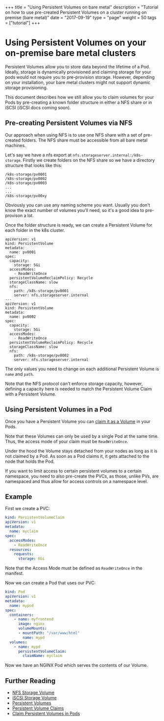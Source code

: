 +++
title = "Using Persistent Volumes on bare metal"
description = "Tutorial on how to use pre-created Persistent Volumes on a cluster running on premise (bare metal)"
date = "2017-09-19"
type = "page"
weight = 50
tags = ["tutorial"]
+++

# Using Persistent Volumes on your on-premise bare metal clusters

Persistent Volumes allow you to store data beyond the lifetime of a Pod. Ideally, storage is dynamically provisioned and claiming storage for your pods would not require you to pre-provision storage. However, depending on your installation, your bare metal clusters might not support dynamic storage provisioning.

This document describes how we still allow you to claim volumes for your Pods by pre-creating a known folder structure in either a NFS share or in iSCSI (iSCSI docs coming soon).

## Pre-creating Persistent Volumes via NFS

Our approach when using NFS is to use one NFS share with a set of pre-created folders.
The NFS share must be accessible from all bare metal machines.

Let's say we have a nfs export at `nfs.storageserver.internal:/k8s-storage`.
Firstly we create folders on the NFS share so we have a directory structure that looks like this:
```
/k8s-storage/pv0001
/k8s-storage/pv0002
/k8s-storage/pv0003
...
...
/k8s-storage/pv00xy
```
Obviously you can use any naming scheme you want.
Usually you don't know the exact number of volumes you'll need, so it's a good idea to pre-provison a lot.

Once the folder structure is ready, we can create a Persistent Volume for each folder in the k8s cluster.

```
apiVersion: v1
kind: PersistentVolume
metadata:
  name: pv0001
spec:
  capacity:
    storage: 5Gi
  accessModes:
    - ReadWriteOnce
  persistentVolumeReclaimPolicy: Recycle
  storageClassName: slow
  nfs:
    path: /k8s-storage/pv0001
    server: nfs.storageserver.internal
---
apiVersion: v1
kind: PersistentVolume
metadata:
  name: pv0002
spec:
  capacity:
    storage: 5Gi
  accessModes:
    - ReadWriteOnce
  persistentVolumeReclaimPolicy: Recycle
  storageClassName: slow
  nfs:
    path: /k8s-storage/pv0002
    server: nfs.storageserver.internal
```

The only values you need to change on each additional Persistent Volume  is `name` and `path`.

Note that the NFS protocol can't enforce storage capacity, however, defining a capacity here is needed to match the Persistent Volume Claim with a Persistent Volume.

## Using Persistent Volumes in a Pod

Once you have a Persistent Volume you can [claim it as a Volume](https://kubernetes.io/docs/concepts/storage/persistent-volumes/#claims-as-volumes) in your Pods.

Note that these Volumes can only be used by a single Pod at the same time. Thus, the access mode of your claim must be `ReadWriteOnce`.

Under the hood the Volume stays detached from your nodes as long as it is not claimed by a Pod. As soon as a Pod claims it, it gets attached to the node that holds the Pod.

If you want to limit access to certain persistent volumes to a certain namespace, you need to also pre-create the PVCs, as those, unlike PVs, are namespaced and thus allow for access controls on a namespace level.

## Example

First we create a PVC:

```yaml
kind: PersistentVolumeClaim
apiVersion: v1
metadata:
  name: myclaim
spec:
  accessModes:
    - ReadWriteOnce
  resources:
    requests:
      storage: 6Gi
```

Note that the Access Mode must be defined as `ReadWriteOnce` in the manifest.

Now we can create a Pod that uses our PVC:

```yaml
kind: Pod
apiVersion: v1
metadata:
  name: mypod
spec:
  containers:
    - name: myfrontend
      image: nginx
      volumeMounts:
      - mountPath: "/var/www/html"
        name: mypd
  volumes:
    - name: mypd
      persistentVolumeClaim:
        claimName: myclaim
```

Now we have an NGINX Pod which serves the contents of our Volume.

## Further Reading

- [NFS Storage Volume](https://kubernetes.io/docs/concepts/storage/volumes/#nfs)
- [iSCSI Storage Volume](https://kubernetes.io/docs/concepts/storage/volumes/#iscsi)
- [Persistent Volumes](https://kubernetes.io/docs/concepts/storage/persistent-volumes/#persistent-volumes)
- [Persistent Volume Claims](https://kubernetes.io/docs/concepts/storage/persistent-volumes/#persistentvolumeclaims)
- [Claim Persistent Volumes in Pods](https://kubernetes.io/docs/concepts/storage/persistent-volumes/#claims-as-volumes)
